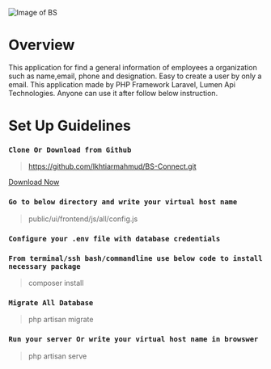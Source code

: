 ![Image of BS](https://pbs.twimg.com/profile_images/909637476519518208/ZBxCO_OE_400x400.jpg)

# Overview

This application for find a general information of employees a organization such as name,email, phone and designation. Easy to create a user by only a email. This application made by PHP Framework Laravel, Lumen Api Technologies. Anyone can use it after follow below instruction.

# Set Up Guidelines

### `Clone Or Download from Github`

> https://github.com/Ikhtiarmahmud/BS-Connect.git

[Download Now](https://github.com/Ikhtiarmahmud/BS-Connect/archive/master.zip)

### `Go to below directory and write your virtual host name`

> public/ui/frontend/js/all/config.js

### `Configure your .env file with database credentials`

### `From terminal/ssh bash/commandline use below code to install necessary package`

> composer install

### `Migrate All Database`

> php artisan migrate

### `Run your server Or write your virtual host name in browswer`

> php artisan serve
